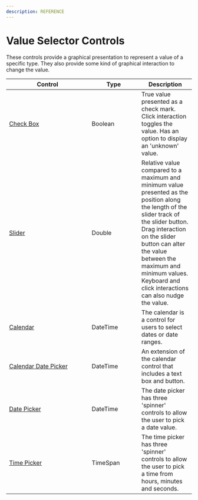 ```yaml
---
description: REFERENCE
---
```


# Value Selector Controls

These controls provide a graphical presentation to represent a value of a specific type. They also provide some kind of graphical interaction to change the value.&#x20;

<table><thead><tr><th width="208.33333333333331">Control</th><th width="119">Type</th><th>Description</th></tr></thead><tbody><tr><td><a href="checkbox.md">Check Box</a></td><td>Boolean</td><td>True value presented as a check mark. Click interaction toggles the value. Has an option to display an 'unknown' value.</td></tr><tr><td><a href="slider.md">Slider</a></td><td>Double</td><td>Relative value compared to a maximum and minimum value presented as the position along the length of the slider track of the slider button. Drag interaction on the slider button can alter the value between the maximum and minimum values. Keyboard and click interactions can also nudge the value.</td></tr><tr><td><a href="detailed-reference/calendar/">Calendar</a></td><td>DateTime</td><td>The calendar is a control for users to select dates or date ranges.</td></tr><tr><td><a href="detailed-reference/calendar/calendar-date-picker.md">Calendar Date Picker</a></td><td>DateTime</td><td>An extension of the calendar control that includes a text box and button.</td></tr><tr><td><a href="datepicker.md">Date Picker</a></td><td>DateTime</td><td>The date picker has three 'spinner' controls to allow the user to pick a date value.</td></tr><tr><td><a href="detailed-reference/timepicker.md">Time Picker</a></td><td>TimeSpan</td><td>The time picker has three 'spinner' controls to allow the user to pick a time from hours, minutes and seconds. </td></tr></tbody></table>
